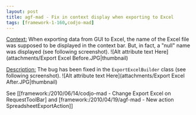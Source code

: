 ```yaml
---
layout: post
title: agf-mad - Fix in context display when exporting to Excel
tags: [framework-1-160,codjo-mad]
---
```

<u>Context:</u>
When exporting data from GUI to Excel, the name of the Excel file was supposed to be displayed in the context bar. But, in fact, a "null" name was displayed (see following screenshot).
![Alt attribute text Here](attachments/Export Excel Before.JPG|thumbnail)

<u>Description:</u>
The bug has been fixed in the ```ExportExcelBuilder``` class (see following screenshot).
![Alt attribute text Here](attachments/Export Excel After.JPG|thumbnail)

See [[framework:/2010/06/14/codjo-mad - Change Export Excel on RequestToolBar] and [framework:/2010/04/19/agf-mad - New action SpreadsheetExportAction]]